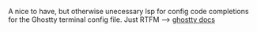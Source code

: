 A nice to have, but otherwise unecessary lsp for config code completions for the Ghostty terminal config file.
Just RTFM --> [ghostty docs](https://ghostty.org/docs)

